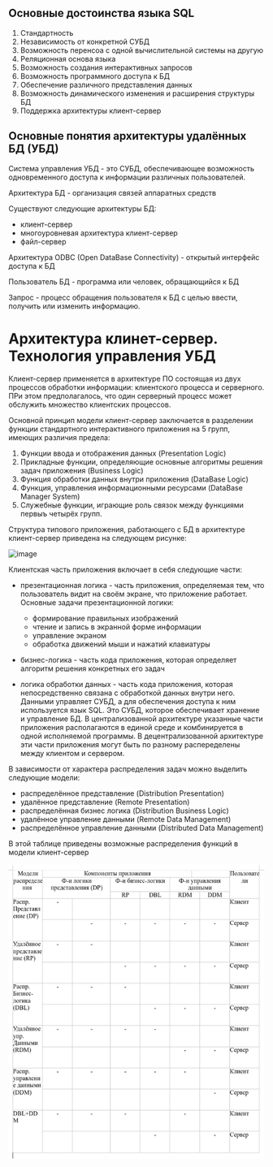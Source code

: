 ## Основные достоинства языка SQL

1. Стандартность
2. Независимость от конкретной СУБД
3. Возможность перенсоа с одной вычислительной системы на другую
4. Реляционная основа языка
5. Возможность создания интерактивных запросов
6. Возможность программного доступа к БД
7. Обеспечение различного представления данных
8. Возможность динамического изменения и расширения структуры БД
9. Поддержка архитектуры клиент-сервер

## Основные понятия архитектуры удалённых БД (УБД)

Система управления УБД - это СУБД, обеспечивающее возможность одновременного доступа к информации различных пользователей. 

Архитектура БД - организация связей аппаратных средств

Существуют следующие архитектуры БД:

- клиент-сервер
- многоуровневая архитектура клиент-сервер
- файл-сервер

Архитектура ODBC (Open DataBase Connectivity) - открытый интерфейс доступа к БД

Пользователь БД - программа или человек, обращающийся к БД

Запрос - процесс обращения пользователя к БД с целью ввести, получить или изменить информацию.

# Архитектура клинет-сервер. Технология управления УБД

Клиент-сервер применяется в архитектуре ПО состоящая из двух процессов обработки информации: клиентского процесса и серверного. ПРи этом предполагалось, что один серверный процесс может обслужить множество клиентских процессов.

Основной принцип модели клиент-сервер заключается в разделении функции стандартного интерактивного приложения на 5 групп, имеющих различия предела:

1. Функции ввода и отображения данных (Presentation Logic)
2. Прикладные функции, определяющие основные алгоритмы решения задач приложения (Business Logic)
3. Функция обработки данных внутри приложения (DataBase Logic)
4. Функция, управления информационными ресурсами (DataBase Manager System)
5. Служебные функции, играющие роль связок между функциями первыъ четырёх групп.

Структура типового приложения, работающего с БД в архитектуре клиент-сервер приведена на следующем рисунке:

![image]()

Клиентская часть приложения включает в себя следующие части:

- презентационная логика - часть приложения, определяемая тем, что пользователь видит на своём экране, что приложение работает. Основные задачи презентационной логики:

  - формирование правильных изображений
  - чтение и запись в экранной форме информации
  - управление экраном
  - обработка движений мыши и нажатий клавиатуры

- бизнес-логика - часть кода приложения, которая определяет алгоритм решения конкретных его задач
- логика обработки данных - часть кода приложения, которая непосредственно связана с обработкой данных внутри него. Данными управляет СУБД, а для обеспечения доступа к ним используется язык SQL. Это СУБД, которое обеспечивает хранение и управление БД. В централизованной архитектуре указанные части приложения располагаются в единой среде и комбинируется в одной исполняемой программы. В децентрализованной архитектуре эти части приложения могут быть по разному распеределены между клиентом и сервером.

В зависимости от характера распределения задач можно выделить следующие модели:

- распределённое представление (Distribution Presentation)
- удалённое представление (Remote Presentation)
- распределённая бизнес логика (Distribution Business Logic)
- удалённое управление данными (Remote Data Management)
- распределённое управление данными (Distributed Data Management)

В этой таблице приведены возможные распределения функций в модели клиент-сервер

![image](./img/2022-10-20.png)